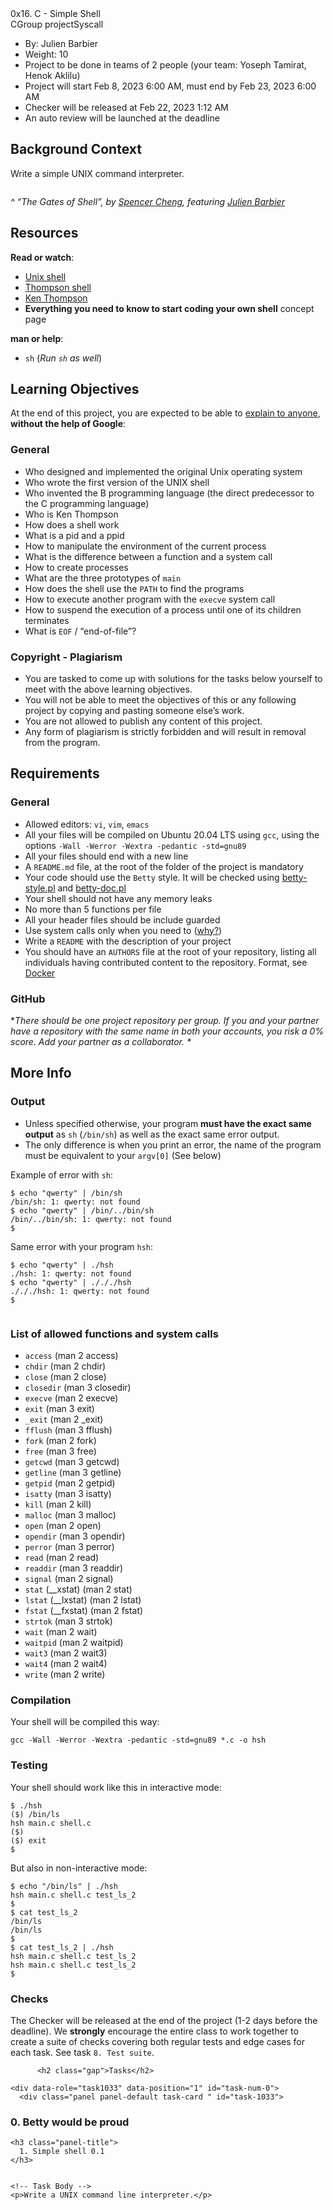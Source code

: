 <body
<h1> 0x16. C - Simple Shell</h1>

  <div data-react-class="tags/Tags" data-react-props="{&quot;tags&quot;:[{&quot;id&quot;:7,&quot;value&quot;:&quot;C&quot;,&quot;author_id&quot;:null,&quot;created_at&quot;:&quot;2022-06-16T01:59:38.000Z&quot;,&quot;updated_at&quot;:&quot;2022-06-16T01:59:38.000Z&quot;},{&quot;id&quot;:16,&quot;value&quot;:&quot;Group project&quot;,&quot;author_id&quot;:null,&quot;created_at&quot;:&quot;2022-06-16T01:59:38.000Z&quot;,&quot;updated_at&quot;:&quot;2022-06-16T01:59:38.000Z&quot;},{&quot;id&quot;:20,&quot;value&quot;:&quot;Syscall&quot;,&quot;author_id&quot;:null,&quot;created_at&quot;:&quot;2022-06-16T01:59:38.000Z&quot;,&quot;updated_at&quot;:&quot;2022-06-16T01:59:38.000Z&quot;}]}" data-react-cache-id="tags/Tags-0"><div class="align-items-center d-flex flex-wrap gap-3 my-2"><span class="label label-primary" style="font-size: 14px;">C</span><span class="label label-primary" style="font-size: 14px;">Group project</span><span class="label label-primary" style="font-size: 14px;">Syscall</span></div></div>

  <div data-react-class="projects/ProjectMetadata" data-react-props="{&quot;metadata&quot;:{&quot;author&quot;:&quot;Julien Barbier&quot;,&quot;weight&quot;:10,&quot;correction&quot;:{&quot;released&quot;:false,&quot;auto_correction_available_at&quot;:&quot;2023-02-22T01:12:00.000+03:00&quot;,&quot;requires_auto_correction&quot;:true,&quot;requires_manual_correction&quot;:false},&quot;bpi&quot;:{&quot;current&quot;:true,&quot;started&quot;:false,&quot;in_second_deadline&quot;:false,&quot;starts_at&quot;:&quot;2023-02-08T06:00:00.000+03:00&quot;,&quot;ends_at&quot;:&quot;2023-02-23T06:00:00.000+03:00&quot;,&quot;second_deadline_at&quot;:&quot;2023-02-25T06:00:00.000+03:00&quot;},&quot;team&quot;:{&quot;in_team_of&quot;:2,&quot;members&quot;:[&quot;Yoseph Tamirat&quot;,&quot;Henok Aklilu&quot;]}}}" data-react-cache-id="projects/ProjectMetadata-0"><ul class="list-group metadata" id="project-metadata"><li class="list-group-item"><i aria-hidden="true" class="fa fa-user fa-fw"></i> By: Julien Barbier</li><li class="list-group-item"><i aria-hidden="true" class="fa fa-cog fa-fw"></i> Weight: 10</li><li class="list-group-item"><i aria-hidden="true" class="fa fa-users fa-fw"></i> Project to be done in teams of 2 people (your team: Yoseph Tamirat, Henok Aklilu)</li><li class="list-group-item"><i aria-hidden="true" class="fa fa-calendar fa-fw"></i> Project will start <span data-container="body" data-html="false" data-placement="auto top" data-toggle="tooltip" title="" data-original-title="2023-02-08 06:00 (GMT+03:00)"><span class="datetime">Feb 8, 2023 6:00 AM</span></span>, must end by <span data-container="body" data-html="false" data-placement="auto top" data-toggle="tooltip" title="" data-original-title="2023-02-23 06:00 (GMT+03:00)"><span class="datetime">Feb 23, 2023 6:00 AM</span></span></li><li class="list-group-item"><i aria-hidden="true" class="fa fa-check fa-fw"></i> Checker will be released at <span data-container="body" data-html="false" data-placement="auto top" data-toggle="tooltip" title="" data-original-title="2023-02-22 01:12 (GMT+03:00)"><span class="datetime">Feb 22, 2023 1:12 AM</span></span></li><li class="list-group-item"><i aria-hidden="true" class="fa fa-check-square fa-fw"></i> An auto review will be launched at the deadline</li></ul></div>
<div id="project_id" style="display: none" data-project-id="235"></div>  


<h2>Background Context</h2>

<p>Write a simple UNIX command interpreter.</p>

<p><img src="https://s3.amazonaws.com/intranet-projects-files/holbertonschool-low_level_programming/235/shell.jpeg" alt="" loading="lazy" style=""></p>

<p><em>^ “The Gates of Shell”, by <a href="/rltoken/AtYRSM03vJDrko9xHodxFQ" title="Spencer Cheng" target="_blank">Spencer Cheng</a>, featuring <a href="/rltoken/-ezXgcyfhc8qU1DeUInLUA" title="Julien Barbier" target="_blank">Julien Barbier</a></em></p>

<h2>Resources</h2>

<p><strong>Read or watch</strong>:</p>

<ul>
<li><a href="/rltoken/f0YU9TAhniMXWlSXtb64Yw" title="Unix shell" target="_blank">Unix shell</a> </li>
<li><a href="/rltoken/7LJOp2qP7qHUcsOK2-F3qA" title="Thompson shell" target="_blank">Thompson shell</a> </li>
<li><a href="/rltoken/wTSu31ZP1f7fFTJFgRQC7w" title="Ken Thompson" target="_blank">Ken Thompson</a> </li>
<li><strong>Everything you need to know to start coding your own shell</strong> concept page</li>
</ul>

<p><strong>man or help</strong>: </p>

<ul>
<li><code>sh</code> (<em>Run <code>sh</code> as well</em>)</li>
</ul>

<h2>Learning Objectives</h2>

<p>At the end of this project, you are expected to be able to <a href="/rltoken/9LNz86CtOTos9oL3zxIO3A" title="explain to anyone" target="_blank">explain to anyone</a>, <strong>without the help of Google</strong>:</p>

<h3>General</h3>

<ul>
<li>Who designed and implemented the original Unix operating system</li>
<li>Who wrote the first version of the UNIX shell</li>
<li>Who invented the B programming language (the direct predecessor to the C programming language)</li>
<li>Who is Ken Thompson</li>
<li>How does a shell work</li>
<li>What is a pid and a ppid</li>
<li>How to manipulate the environment of the current process</li>
<li>What is the difference between a function and a system call</li>
<li>How to create processes</li>
<li>What are the three prototypes of <code>main</code></li>
<li>How does the shell use the <code>PATH</code> to find the programs</li>
<li>How to execute another program with the <code>execve</code> system call</li>
<li>How to suspend the execution of a process until one of its children terminates</li>
<li>What is <code>EOF</code> / “end-of-file”?</li>
</ul>

<h3>Copyright - Plagiarism</h3>

<ul>
<li>You are tasked to come up with solutions for the tasks below yourself to meet with the above learning objectives.</li>
<li>You will not be able to meet the objectives of this or any following project by copying and pasting someone else’s work. </li>
<li>You are not allowed to publish any content of this project.</li>
<li>Any form of plagiarism is strictly forbidden and will result in removal from the program.</li>
</ul>

<h2>Requirements</h2>

<h3>General</h3>

<ul>
<li>Allowed editors: <code>vi</code>, <code>vim</code>, <code>emacs</code></li>
<li>All your files will be compiled on Ubuntu 20.04 LTS using <code>gcc</code>, using the options <code>-Wall -Werror -Wextra -pedantic -std=gnu89</code></li>
<li>All your files should end with a new line</li>
<li>A <code>README.md</code> file, at the root of the folder of the project is mandatory</li>
<li>Your code should use the <code>Betty</code> style. It will be checked using <a href="https://github.com/holbertonschool/Betty/blob/master/betty-style.pl" title="betty-style.pl" target="_blank">betty-style.pl</a> and <a href="https://github.com/holbertonschool/Betty/blob/master/betty-doc.pl" title="betty-doc.pl" target="_blank">betty-doc.pl</a></li>
<li>Your shell should not have any memory leaks</li>
<li>No more than 5 functions per file</li>
<li>All your header files should be include guarded</li>
<li>Use system calls only when you need to (<a href="/rltoken/EU7B1PTSy14INnZEShpobQ" title="why?" target="_blank">why?</a>)</li>
<li>Write a <code>README</code> with the description of your project</li>
<li>You should have an <code>AUTHORS</code> file at the root of your repository, listing all individuals having contributed content to the repository. Format, see <a href="/rltoken/UL8J3kgl7HBK_Z9iBL3JFg" title="Docker" target="_blank">Docker</a></li>
</ul>

<h3>GitHub</h3>

<p>*<em>There should be one project repository per group. If you and your partner have a repository with the same name in both your accounts, you risk a 0% score. Add your partner as a collaborator. *</em></p>

<h2>More Info</h2>

<h3>Output</h3>

<ul>
<li>Unless specified otherwise, your program <strong>must have the exact same output</strong> as <code>sh</code> (<code>/bin/sh</code>) as well as the exact same error output.</li>
<li>The only difference is when you print an error, the name of the program must be equivalent to your <code>argv[0]</code> (See below)</li>
</ul>

<p>Example of error with <code>sh</code>:</p>

<pre><code>$ echo "qwerty" | /bin/sh
/bin/sh: 1: qwerty: not found
$ echo "qwerty" | /bin/../bin/sh
/bin/../bin/sh: 1: qwerty: not found
$
</code></pre>

<p>Same error with your program <code>hsh</code>:</p>

<pre><code>$ echo "qwerty" | ./hsh
./hsh: 1: qwerty: not found
$ echo "qwerty" | ./././hsh
./././hsh: 1: qwerty: not found
$

</code></pre>

<h3>List of allowed functions and system calls</h3>

<ul>
<li><code>access</code> (man 2 access)</li>
<li><code>chdir</code> (man 2 chdir)</li>
<li><code>close</code> (man 2 close)</li>
<li><code>closedir</code> (man 3 closedir)</li>
<li><code>execve</code> (man 2 execve)</li>
<li><code>exit</code> (man 3 exit)</li>
<li><code>_exit</code> (man 2 _exit)</li>
<li><code>fflush</code> (man 3 fflush)</li>
<li><code>fork</code> (man 2 fork)</li>
<li><code>free</code> (man 3 free)</li>
<li><code>getcwd</code> (man 3 getcwd)</li>
<li><code>getline</code> (man 3 getline)</li>
<li><code>getpid</code> (man 2 getpid)</li>
<li><code>isatty</code> (man 3 isatty)</li>
<li><code>kill</code> (man 2 kill)</li>
<li><code>malloc</code> (man 3 malloc)</li>
<li><code>open</code> (man 2 open)</li>
<li><code>opendir</code> (man 3 opendir)</li>
<li><code>perror</code> (man 3 perror)</li>
<li><code>read</code> (man 2 read)</li>
<li><code>readdir</code> (man 3 readdir)</li>
<li><code>signal</code> (man 2 signal)</li>
<li><code>stat</code> (__xstat) (man 2 stat)</li>
<li><code>lstat</code> (__lxstat) (man 2 lstat)</li>
<li><code>fstat</code> (__fxstat) (man 2 fstat)</li>
<li><code>strtok</code> (man 3 strtok)</li>
<li><code>wait</code> (man 2 wait)</li>
<li><code>waitpid</code> (man 2 waitpid)</li>
<li><code>wait3</code> (man 2 wait3)</li>
<li><code>wait4</code> (man 2 wait4)</li>
<li><code>write</code> (man 2 write)</li>
</ul>

<h3>Compilation</h3>

<p>Your shell will be compiled this way:</p>

<pre><code>gcc -Wall -Werror -Wextra -pedantic -std=gnu89 *.c -o hsh
</code></pre>

<h3>Testing</h3>

<p>Your shell should work like this in interactive mode:</p>

<pre><code>$ ./hsh
($) /bin/ls
hsh main.c shell.c
($)
($) exit
$
</code></pre>

<p>But also in non-interactive mode:</p>

<pre><code>$ echo "/bin/ls" | ./hsh
hsh main.c shell.c test_ls_2
$
$ cat test_ls_2
/bin/ls
/bin/ls
$
$ cat test_ls_2 | ./hsh
hsh main.c shell.c test_ls_2
hsh main.c shell.c test_ls_2
$
</code></pre>

<h3>Checks</h3>

<p>The Checker will be released at the end of the project (1-2 days before the deadline). 
We <strong>strongly</strong> encourage the entire class to work together to create a suite of checks covering both regular tests and edge cases for each task. See task <code>8. Test suite</code>.</p>

  </div>
</div>


      

      

        
          <h2 class="gap">Tasks</h2>

    <div data-role="task1033" data-position="1" id="task-num-0">
      <div class="panel panel-default task-card " id="task-1033">
  <span id="user_id" data-id="198536"></span>

  <div class="panel-heading panel-heading-actions">
    <h3 class="panel-title">
      0. Betty would be proud
    </h3>

  
    <h3 class="panel-title">
      1. Simple shell 0.1
    </h3>

    
    <!-- Task Body -->
    <p>Write a UNIX command line interpreter.</p>


<div id="torrent-scanner-popup" style="display: none;"></div></body>
